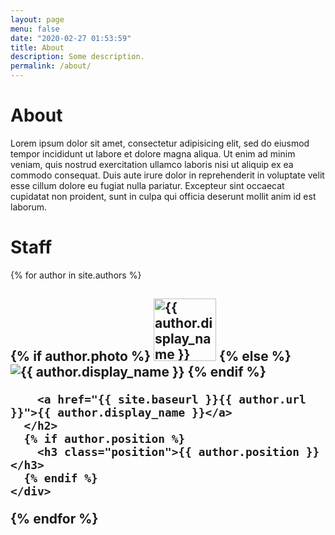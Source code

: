 ```yaml
---
layout: page
menu: false
date: "2020-02-27 01:53:59"
title: About
description: Some description.
permalink: /about/
---
```


<h1>About</h1>

Lorem ipsum dolor sit amet, consectetur adipisicing elit, sed do eiusmod
tempor incididunt ut labore et dolore magna aliqua. Ut enim ad minim veniam,
quis nostrud exercitation ullamco laboris nisi ut aliquip ex ea commodo
consequat. Duis aute irure dolor in reprehenderit in voluptate velit esse
cillum dolore eu fugiat nulla pariatur. Excepteur sint occaecat cupidatat non
proident, sunt in culpa qui officia deserunt mollit anim id est laborum.

<h1>Staff</h1>

<div class="staff">
  {% for author in site.authors %}
    <div class="item">
      <h2 class="name">
        {% if author.photo %}
        <img class="img-rounded" style="width:100px" src="{{ author.photo }}" alt="{{ author.display_name }}">
        {% else %}
        <img class="img-rounded" src="/assets/img/user.jpg" alt="{{ author.display_name }}">
       {% endif %}

        <a href="{{ site.baseurl }}{{ author.url }}">{{ author.display_name }}</a>
      </h2>
      {% if author.position %}
        <h3 class="position">{{ author.position }}</h3>
      {% endif %}
    </div>

{% endfor %}

</div>

